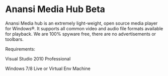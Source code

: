 Anansi Media Hub Beta
=====================

Anansi Media hub is an extremely light-weight, open source media player for Windows®. It supports all common video and audio file formats available for playback. We are 100% spyware free, there are no advertisements or toolbars.

Requirements:

Visual Studio 2010 Professional 

Windows 7/8 Live or Virtual Env Machine

  
